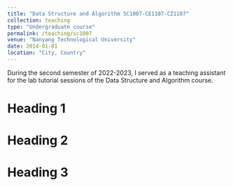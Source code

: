 ```yaml
---
title: "Data Structure and Algorithm SC1007-CE1107-CZ1107"
collection: teaching
type: "Undergraduate course"
permalink: /teaching/sc1007
venue: "Nanyang Technological University"
date: 2014-01-01
location: "City, Country"
---
```

During the second semester of 2022-2023, I served as a teaching assistant for the lab tutorial sessions of the Data Structure and Algorithm course.

Heading 1
======

Heading 2
======

Heading 3
======

